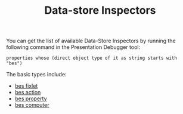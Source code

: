 ﻿---
title: Data-store Inspectors
---

You can get the list of available Data-Store Inspectors by running the following command in the Presentation Debugger tool:

```relevance
properties whose (direct object type of it as string starts with "bes")
```

The basic types include:
- [bes fixlet](./fixletinspectors.html)
- [bes action](./actioninspectors.html)
- [bes property](./propertyinspectors.html)
- [bes computer](./computerinspectors.html)
